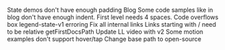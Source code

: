 State demos don't have enough padding
Blog
    Some code samples like in blog don't have enough indent. First level needs 4 spaces.
    Code overflows box
legend-state-v1 erroring
Fix all internal links
Links starting with / need to be relative
    getFirstDocsPath
Update LL video with v2
Some motion examples don't support hover/tap
Change base path to open-source